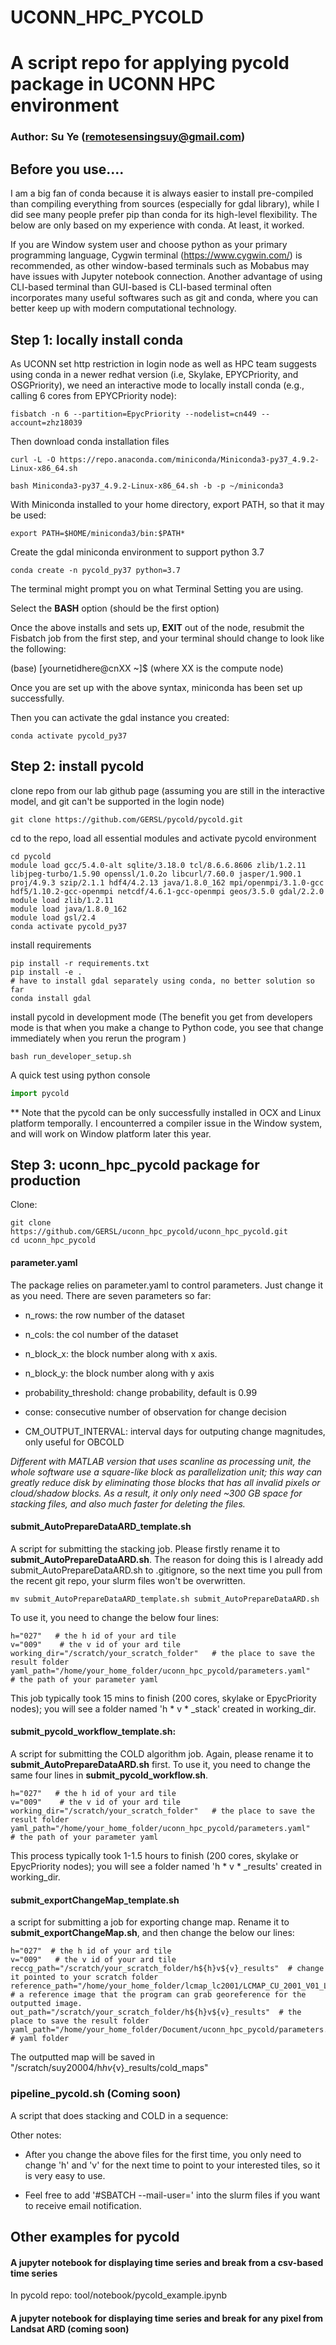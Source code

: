 # UCONN_HPC_PYCOLD

# A script repo for applying pycold package in UCONN HPC environment
### Author: Su Ye (remotesensingsuy@gmail.com)

## Before you use....

I am a big fan of conda because it is always easier to install pre-compiled than compiling everything from sources (especially for gdal library), while I did see many people prefer pip than conda for its high-level flexibility. The below are only based on my experience with conda. At least, it worked.

If you are Window system user and choose python as your primary programming language, Cygwin terminal (https://www.cygwin.com/) is recommended, as other window-based terminals such as Mobabus may have issues with Jupyter notebook connection.  Another advantage of using CLI-based terminal than GUI-based is CLI-based terminal often incorporates many useful softwares such as git and conda, where you can better keep up with modern computational technology. 

## Step 1: locally install conda

As UCONN set http restriction in login node as well as HPC team suggests using conda in a newer redhat version (i.e, Skylake, EPYCPriority, and OSGPriority), we need an interactive mode to locally install conda (e.g., calling 6 cores from EPYCPriority node):

```
fisbatch -n 6 --partition=EpycPriority --nodelist=cn449 --account=zhz18039
```

Then download conda installation files

```
curl -L -O https://repo.anaconda.com/miniconda/Miniconda3-py37_4.9.2-Linux-x86_64.sh

bash Miniconda3-py37_4.9.2-Linux-x86_64.sh -b -p ~/miniconda3
```

With Miniconda installed to your home directory, export PATH, so that it may be used:

```
export PATH=$HOME/miniconda3/bin:$PATH*
```

Create the gdal miniconda environment to support python 3.7

```
conda create -n pycold_py37 python=3.7
```

The terminal might prompt you on what Terminal Setting you are using.

Select the **BASH** option (should be the first option)

Once the above installs and sets up, **EXIT** out of the node, resubmit the Fisbatch job from the first step, and your terminal should change to look like the following:

(base) [yournetidhere@cnXX ~]$ (where XX is the compute node)

Once you are set up with the above syntax, miniconda has been set up successfully.

Then you can activate the gdal instance you created:

```
conda activate pycold_py37
```



## Step 2: install pycold

clone repo from our lab github page (assuming you are still in the interactive model, and git can't be supported in the login node)

```
git clone https://github.com/GERSL/pycold/pycold.git
```

cd to the repo, load all essential modules and activate pycold environment

```
cd pycold
module load gcc/5.4.0-alt sqlite/3.18.0 tcl/8.6.6.8606 zlib/1.2.11 libjpeg-turbo/1.5.90 openssl/1.0.2o libcurl/7.60.0 jasper/1.900.1 proj/4.9.3 szip/2.1.1 hdf4/4.2.13 java/1.8.0_162 mpi/openmpi/3.1.0-gcc hdf5/1.10.2-gcc-openmpi netcdf/4.6.1-gcc-openmpi geos/3.5.0 gdal/2.2.0 
module load zlib/1.2.11
module load java/1.8.0_162
module load gsl/2.4
conda activate pycold_py37
```

install requirements

```
pip install -r requirements.txt
pip install -e .
# have to install gdal separately using conda, no better solution so far
conda install gdal
```

install pycold in development mode (The benefit you get from developers mode is that when you make a change to Python code, you see that change immediately when you rerun the program )

```
bash run_developer_setup.sh
```

A quick test using python console

```python
import pycold
```

** Note that the pycold can be only successfully installed in OCX and Linux platform temporally. I encounterred a compiler issue in the Window system, and will work on Window platform later this year.



## Step 3: uconn_hpc_pycold package for production

Clone:

```
git clone https://github.com/GERSL/uconn_hpc_pycold/uconn_hpc_pycold.git
cd uconn_hpc_pycold
```

#### parameter.yaml

The package relies on parameter.yaml to control parameters. Just change it as you need. There are seven parameters so far:

- n_rows: the row number of the dataset 

- n_cols: the col number of the dataset

- n_block_x: the block number along with x axis. 

- n_block_y: the block number along with y axis

- probability_threshold: change probability, default is 0.99 

- conse: consecutive number of observation for change decision

- CM_OUTPUT_INTERVAL:  interval days for outputing change magnitudes, only useful for OBCOLD

*Different with MATLAB version that uses scanline as processing unit, the whole software use a square-like block as parallelization unit; this way can greatly reduce disk by eliminating those blocks that has all invalid pixels or cloud/shadow blocks. As a result, it only only need ~300 GB space for stacking files, and also much faster for deleting the files.*

#### submit_AutoPrepareDataARD_template.sh

A script for submitting the stacking job. Please firstly rename it to **submit_AutoPrepareDataARD.sh**. The reason for doing this is I already add submit_AutoPrepareDataARD.sh to .gitignore, so the next time you pull from the recent git repo, your slurm files won't be overwritten.

```
mv submit_AutoPrepareDataARD_template.sh submit_AutoPrepareDataARD.sh
```

To use it, you need to change the below four lines:

```
h="027"   # the h id of your ard tile
v="009"    # the v id of your ard tile
working_dir="/scratch/your_scratch_folder"   # the place to save the result folder
yaml_path="/home/your_home_folder/uconn_hpc_pycold/parameters.yaml"   # the path of your parameter yaml
```

This job typically took 15 mins  to finish (200 cores, skylake or EpycPriority nodes); you will see a folder named 'h * v * _stack' created in working_dir.

#### submit_pycold_workflow_template.sh: 

A script for submitting the COLD algorithm job. Again, please rename it to **submit_AutoPrepareDataARD.sh** first. To use it, you need to change the same four lines in **submit_pycold_workflow.sh**. 

```
h="027"   # the h id of your ard tile
v="009"    # the v id of your ard tile
working_dir="/scratch/your_scratch_folder"   # the place to save the result folder
yaml_path="/home/your_home_folder/uconn_hpc_pycold/parameters.yaml"   # the path of your parameter yaml
```

This process typically took 1-1.5 hours to finish (200 cores, skylake or EpycPriority nodes); you will see a folder named 'h * v * _results' created in working_dir.

#### submit_exportChangeMap_template.sh 

a script for submitting a job for exporting change map. Rename it to **submit_exportChangeMap.sh**, and then change the below our lines:

```
h="027"  # the h id of your ard tile
v="009"   # the v id of your ard tile
reccg_path="/scratch/your_scratch_folder/h${h}v${v}_results"  # change it pointed to your scratch folder
reference_path="/home/your_home_folder/lcmap_lc2001/LCMAP_CU_2001_V01_LCPRI_${h}${v}.tif"   # a reference image that the program can grab georeference for the outputted image.
out_path="/scratch/your_scratch_folder/h${h}v${v}_results"  # the place to save the result folder
yaml_path="/home/your_home_folder/Document/uconn_hpc_pycold/parameters.yaml"  # yaml folder
```

The outputted map will be saved in "/scratch/suy20004/h${h}v${v}_results/cold_maps"

### pipeline_pycold.sh (Coming soon)

A script that does stacking and COLD in a sequence:



Other notes:

* After you change the above files for the first time, you only need to change 'h' and 'v' for the next time to point to your interested tiles, so it is very easy to use.

* Feel free to add '\#SBATCH --mail-user=' into the slurm files if you want to receive email notification.

## Other examples for pycold

#### A jupyter notebook for displaying time series and break from a csv-based time series

In pycold repo: tool/notebook/pycold_example.ipynb



#### A jupyter notebook for displaying time series and break for any pixel from Landsat ARD (coming soon)



